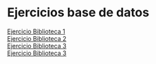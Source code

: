 
<h1> Ejercicios base de datos </h1>
<a href="https://www.db-fiddle.com/f/qLP59SrBgmjs8CQJ7fcUmn/0"> Ejercicio Biblioteca 1 </a> <br>
<a href="https://www.db-fiddle.com/f/qLP59SrBgmjs8CQJ7fcUmn/2"> Ejercicio Biblioteca 2 </a> <br>
<a href="https://www.db-fiddle.com/f/qLP59SrBgmjs8CQJ7fcUmn/3"> Ejercicio Biblioteca 3 </a> <br>
<a href="https://www.db-fiddle.com/f/qLP59SrBgmjs8CQJ7fcUmn/5"> Ejercicio Biblioteca 3 </a> <br>
